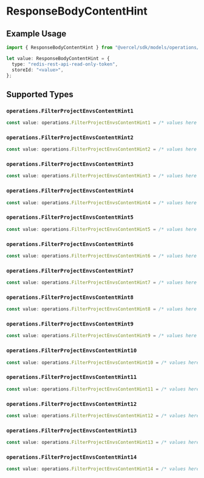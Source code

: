 # ResponseBodyContentHint

## Example Usage

```typescript
import { ResponseBodyContentHint } from "@vercel/sdk/models/operations/filterprojectenvs.js";

let value: ResponseBodyContentHint = {
  type: "redis-rest-api-read-only-token",
  storeId: "<value>",
};
```

## Supported Types

### `operations.FilterProjectEnvsContentHint1`

```typescript
const value: operations.FilterProjectEnvsContentHint1 = /* values here */
```

### `operations.FilterProjectEnvsContentHint2`

```typescript
const value: operations.FilterProjectEnvsContentHint2 = /* values here */
```

### `operations.FilterProjectEnvsContentHint3`

```typescript
const value: operations.FilterProjectEnvsContentHint3 = /* values here */
```

### `operations.FilterProjectEnvsContentHint4`

```typescript
const value: operations.FilterProjectEnvsContentHint4 = /* values here */
```

### `operations.FilterProjectEnvsContentHint5`

```typescript
const value: operations.FilterProjectEnvsContentHint5 = /* values here */
```

### `operations.FilterProjectEnvsContentHint6`

```typescript
const value: operations.FilterProjectEnvsContentHint6 = /* values here */
```

### `operations.FilterProjectEnvsContentHint7`

```typescript
const value: operations.FilterProjectEnvsContentHint7 = /* values here */
```

### `operations.FilterProjectEnvsContentHint8`

```typescript
const value: operations.FilterProjectEnvsContentHint8 = /* values here */
```

### `operations.FilterProjectEnvsContentHint9`

```typescript
const value: operations.FilterProjectEnvsContentHint9 = /* values here */
```

### `operations.FilterProjectEnvsContentHint10`

```typescript
const value: operations.FilterProjectEnvsContentHint10 = /* values here */
```

### `operations.FilterProjectEnvsContentHint11`

```typescript
const value: operations.FilterProjectEnvsContentHint11 = /* values here */
```

### `operations.FilterProjectEnvsContentHint12`

```typescript
const value: operations.FilterProjectEnvsContentHint12 = /* values here */
```

### `operations.FilterProjectEnvsContentHint13`

```typescript
const value: operations.FilterProjectEnvsContentHint13 = /* values here */
```

### `operations.FilterProjectEnvsContentHint14`

```typescript
const value: operations.FilterProjectEnvsContentHint14 = /* values here */
```


